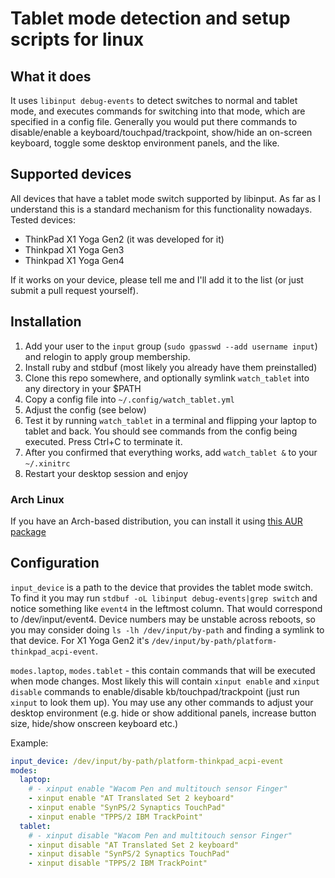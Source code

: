 # Tablet mode detection and setup scripts for linux

## What it does

It uses `libinput debug-events` to detect switches to normal and tablet mode,
and executes commands for switching into that mode, which are specified in
a config file. Generally you would put there commands to disable/enable a
keyboard/touchpad/trackpoint, show/hide an on-screen keyboard, toggle some desktop
environment panels, and the like.

## Supported devices

All devices that have a tablet mode switch supported by libinput. As far as I understand
this is a standard mechanism for this functionality nowadays. Tested devices:

- ThinkPad X1 Yoga Gen2 (it was developed for it)
- Thinkpad X1 Yoga Gen3
- Thinkpad X1 Yoga Gen4

If it works on your device, please tell me and I'll add it to the list (or just submit a pull request yourself).

## Installation

1. Add your user to the `input` group (`sudo gpasswd --add username input`) and relogin to apply group membership.
2. Install ruby and stdbuf (most likely you already have them preinstalled)
3. Clone this repo somewhere, and optionally symlink `watch_tablet` into any directory in your $PATH
4. Copy a config file into `~/.config/watch_tablet.yml`
5. Adjust the config (see below)
6. Test it by running `watch_tablet` in a terminal and flipping your laptop to tablet and back. You should see commands from the config being executed. Press Ctrl+C to terminate it.
7. After you confirmed that everything works, add `watch_tablet &` to your `~/.xinitrc`
8. Restart your desktop session and enjoy

### Arch Linux

If you have an Arch-based distribution, you can install it using [this AUR package](https://aur.archlinux.org/packages/detect-tablet-mode-git/)


## Configuration

`input_device` is a path to the device that provides the tablet mode switch. To find it you
may run `stdbuf -oL libinput debug-events|grep switch` and notice something like `event4` in
the leftmost column. That would correspond to /dev/input/event4. Device numbers may be unstable
across reboots, so you may consider doing `ls -lh /dev/input/by-path` and finding a symlink to
that device. For X1 Yoga Gen2 it's `/dev/input/by-path/platform-thinkpad_acpi-event`.

`modes.laptop`, `modes.tablet` - this contain commands that will be executed when mode changes.
Most likely this will contain `xinput enable` and `xinput disable` commands to enable/disable
kb/touchpad/trackpoint (just run `xinput` to look them up). You may use any other commands
to adjust your desktop environment (e.g. hide or show additional panels, increase button size,
hide/show onscreen keyboard etc.)

Example:

```yaml
input_device: /dev/input/by-path/platform-thinkpad_acpi-event
modes:
  laptop:
    # - xinput enable "Wacom Pen and multitouch sensor Finger"
    - xinput enable "AT Translated Set 2 keyboard"
    - xinput enable "SynPS/2 Synaptics TouchPad"
    - xinput enable "TPPS/2 IBM TrackPoint"
  tablet:
    # - xinput disable "Wacom Pen and multitouch sensor Finger"
    - xinput disable "AT Translated Set 2 keyboard"
    - xinput disable "SynPS/2 Synaptics TouchPad"
    - xinput disable "TPPS/2 IBM TrackPoint"
```

